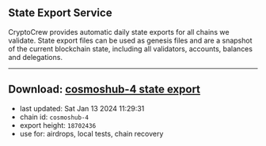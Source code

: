 ## State Export Service
CryptoCrew provides automatic daily state exports for all chains we validate. State export files can be used as genesis files and are a snapshot of the current blockchain state, including all validators, accounts, balances and delegations.

---
**Download: [cosmoshub-4 state export](https://dl.ccvalidators.com/SERVICE/cosmoshub/cosmoshub-4_export_18702436.json)**
---

- last updated: Sat Jan 13 2024 11:29:31
- chain id: `cosmoshub-4`
- export height: `18702436`
- use for: airdrops, local tests, chain recovery
